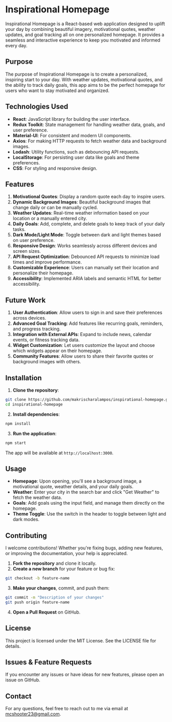 # Inspirational Homepage

Inspirational Homepage is a React-based web application designed to uplift your day by combining beautiful imagery, motivational quotes, weather updates, and goal tracking all on one personalized homepage. It provides a seamless and interactive experience to keep you motivated and informed every day.

## Purpose

The purpose of Inspirational Homepage is to create a personalized, inspiring start to your day. With weather updates, motivational quotes, and the ability to track daily goals, this app aims to be the perfect homepage for users who want to stay motivated and organized.

## Technologies Used

- **React**: JavaScript library for building the user interface.
- **Redux Toolkit**: State management for handling weather data, goals, and user preference.
- **Material-UI**: For consistent and modern UI components.
- **Axios**: For making HTTP requests to fetch weather data and background images.
- **Lodash**: Utility functions, such as debouncing API requests.
- **LocalStorage**: For persisting user data like goals and theme preferences.
- **CSS**: For styling and responsive design.

## Features

1. **Motivational Quotes**: Display a random quote each day to inspire users.
2. **Dynamic Background Images**: Beautiful background images that change daily or can be manually cycled.
3. **Weather Updates**: Real-time weather information based on your location or a manually entered city.
4. **Daily Goals**: Add, complete, and delete goals to keep track of your daily tasks.
5. **Dark Mode/Light Mode**: Toggle between dark and light themes based on user preference.
6. **Responsive Design**: Works seamlessly across different devices and screen sizes.
7. **API Request Optimization**: Debounced API requests to minimize load times and improve performance.
8. **Customizable Experience**: Users can manually set their location and personalize their homepage.
9. **Accessibility**: Implemented ARIA labels and semantic HTML for better accessibility.

## Future Work

1. **User Authentication**: Allow users to sign in and save their preferences across devices.
2. **Advanced Goal Tracking**: Add features like recurring goals, reminders, and progress tracking.
3. **Integration with External APIs**: Expand to include news, calendar events, or fitness tracking data.
4. **Widget Customization**: Let users customize the layout and choose which widgets appear on their homepage.
5. **Community Features**: Allow users to share their favorite quotes or background images with others.

## Installation

1. **Clone the repository**:

```bash
git clone https://github.com/makrischaralampos/inspirational-homepage.git
cd inspirational-homepage
```

2. **Install dependencies**:

```bash
npm install
```

3. **Run the application**:

```bash
npm start
```

The app will be available at `http://localhost:3000`.

## Usage

- **Homepage**: Upon opening, you'll see a background image, a motivational quote, weather details, and your daily goals.
- **Weather**: Enter your city in the search bar and click "Get Weather" to fetch the weather data.
- **Goals**: Add goals using the input field, and manage them directly on the homepage.
- **Theme Toggle**: Use the switch in the header to toggle between light and dark modes.

## Contributing

I welcome contributions! Whether you're fixing bugs, adding new features, or improving the documentation, your help is appreciated.

1. **Fork the repository** and clone it locally.
2. **Create a new branch** for your feature or bug fix:

```bash
git checkout -b feature-name
```

3. **Make your changes**, commit, and push them:

```bash
git commit -m "Description of your changes"
git push origin feature-name
```

4. **Open a Pull Request** on GitHub.

## License

This project is licensed under the MIT License. See the LICENSE file for details.

## Issues & Feature Requests

If you encounter any issues or have ideas for new features, please open an issue on GitHub.

## Contact

For any questions, feel free to reach out to me via email at mcshooter23@gmail.com.

